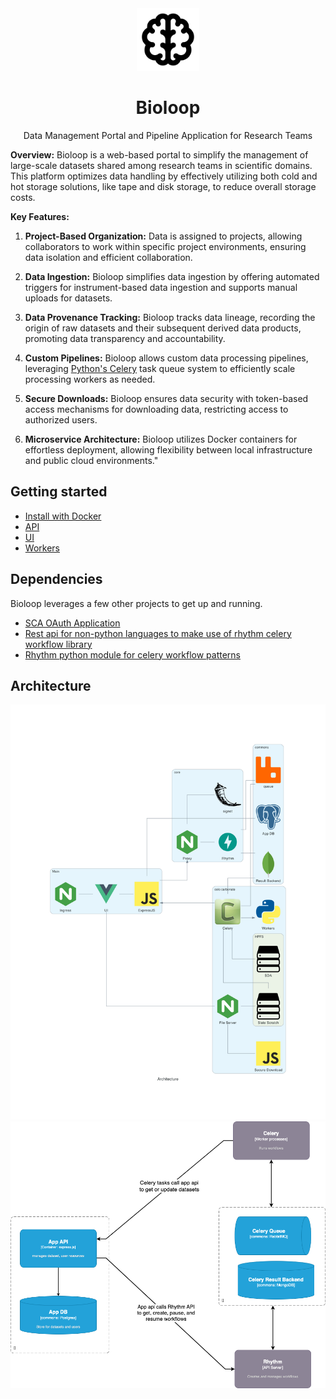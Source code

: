 <div align="center">
<img width="100" height="100" src="ui/public/logo.svg" >
</div>

<h1 align="center">Bioloop</h1>
<p align="center">Data Management Portal and Pipeline Application for Research Teams</p>

**Overview:**
Bioloop is a web-based portal to simplify the management of large-scale datasets shared among research teams in scientific domains. This platform optimizes data handling by effectively utilizing both cold and hot storage solutions, like tape and disk storage, to reduce overall storage costs.

**Key Features:**

1. **Project-Based Organization:** Data is assigned to projects, allowing collaborators to work within specific project environments, ensuring data isolation and efficient collaboration.

2. **Data Ingestion:** Bioloop simplifies data ingestion by offering automated triggers for instrument-based data ingestion and supports manual uploads for datasets.

3. **Data Provenance Tracking:** Bioloop tracks data lineage, recording the origin of raw datasets and their subsequent derived data products, promoting data transparency and accountability.

4. **Custom Pipelines:** Bioloop allows custom data processing pipelines, leveraging [Python's Celery](https://docs.celeryq.dev/en/stable/getting-started/introduction.html) task queue system to efficiently scale processing workers as needed.

5. **Secure Downloads:** Bioloop ensures data security with token-based access mechanisms for downloading data, restricting access to authorized users.

6. **Microservice Architecture:** Bioloop utilizes Docker containers for effortless deployment, allowing flexibility between local infrastructure and public cloud environments."


## Getting started

- [Install with Docker](README-docker.md)  
- [API](api/README.md)  
- [UI](ui/README.md)  
- [Workers](workers/README.md)  

## Dependencies

Bioloop leverages a few other projects to get up and running. 

- [SCA OAuth Application](https://github.com/IUSCA/signet)  
- [Rest api for non-python languages to make use of rhythm celery workflow library](https://github.com/IUSCA/rhythm_api)  
- [Rhythm python module for celery workflow patterns](https://github.com/IUSCA/rhythm)  


## Architecture
<img src="docs/architecture.png" >

<img src="docs/app-celery-communication-diagram.png" >
